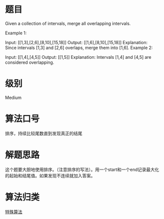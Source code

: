 # 题目
Given a collection of intervals, merge all overlapping intervals.

Example 1:

Input: [[1,3],[2,6],[8,10],[15,18]]
Output: [[1,6],[8,10],[15,18]]
Explanation: Since intervals [1,3] and [2,6] overlaps, merge them into [1,6].
Example 2:

Input: [[1,4],[4,5]]
Output: [[1,5]]
Explanation: Intervals [1,4] and [4,5] are considered overlapping.
             
# 级别 
Medium

# 算法口号
排序，持续比较尾数直到发现真正的结尾

# 解题思路
这个题要大胆地使用排序。（注意排序的写法）。用一个start和一个end记录最大化的起始和结尾值。如果发现不连续就加入答案。

# 算法归类
<a href="../../../TE.md">特殊算法</a>
